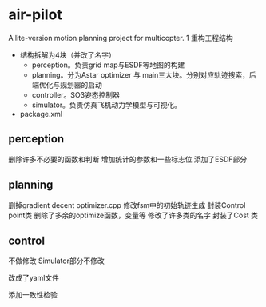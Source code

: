 # air-pilot
A lite-version motion planning project for multicopter.
1 重构工程结构
  - 结构拆解为4块（并改了名字）
    - perception。负责grid map与ESDF等地图的构建
    - planning。分为Astar optimizer 与 main三大块。分别对应轨迹搜索，后端优化与规划器的启动
    - controller。SO3姿态控制器
    - simulator。负责仿真飞机动力学模型与可视化。
- package.xml

## perception
删除许多不必要的函数和判断
增加统计的参数和一些标志位
添加了ESDF部分
## planning
删掉gradient decent optimizer.cpp
修改fsm中的初始轨迹生成
封装Control point类
删除了多余的optimize函数，变量等
修改了许多类的名字
封装了Cost 类
## control 
不做修改
Simulator部分不修改

改成了yaml文件

添加一致性检验